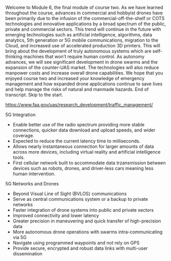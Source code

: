 

Welcome to Module 6, the final module of course two. As we have learned throughout the course,
advances in commercial and hobbyist drones have been primarily due to the infusion of
the commercial-off-the-shelf or COTS technologies and innovative applications by a broad spectrum
of the public, private and commercial sectors. This trend will continue in the future with
emerging technologies such as artificial intelligence, algorithms, data analytics, 5th generation
or 5G mobile communications, migration to the Cloud, and increased use of accelerated
production 3D printers. This will bring about the development of truly autonomous systems
which are self-thinking machines that won’t require human control. As autonomy advances,
we will see significant development in drone swarms and the expansion of the counter-UAS
market. The technologies will also reduce manpower costs and increase overall drone
capabilities. We hope that you enjoyed course two and increased your knowledge of emergency
management and how expanded drone applications continue to save lives and help manage the
risks of natural and manmade hazards.
End of transcript. Skip to the start.




https://www.faa.gov/uas/research_development/traffic_management/



5G Integration 

* Enable better use of the radio spectrum providing more stable connections, quicker data download and upload speeds, and wider coverage.
* Expected to reduce the current latency time to milliseconds.
* Allows nearly instantaneous connection for larger amounts of data across more devices, including virtual reality and artificial intelligence tools.
* First cellular network built to accommodate data trzansmission between devices such as robots, drones, and driver-less cars meaning less human intervention.


5G Networks and Drones

* Beyond Visual Line of Sight (BVLOS) communications
* Serve as central communications system or a backup to private networks
* Faster integration of drone systems into public and private sectors
* Improved connectivity and lower latency
* Greater precision in maneuvering and quick transfer of high-precision data
* More autonomous drone operations with swarms intra-communicating via 5G
* Navigate using programmed waypoints and not rely on GPS
* Provide secure, encrypted and robust data links with multi-user dissemination

